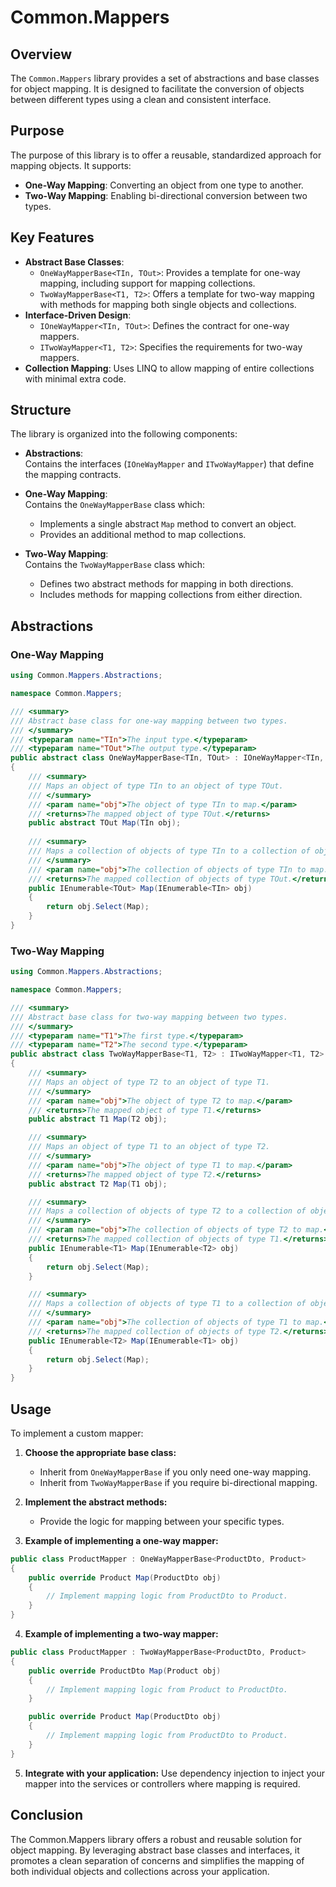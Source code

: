 ﻿# Common.Mappers

## Overview

The `Common.Mappers` library provides a set of abstractions and base classes for object mapping. It is designed to facilitate the conversion of objects between different types using a clean and consistent interface.

## Purpose

The purpose of this library is to offer a reusable, standardized approach for mapping objects. It supports:

- **One-Way Mapping**: Converting an object from one type to another.
- **Two-Way Mapping**: Enabling bi-directional conversion between two types.

## Key Features

- **Abstract Base Classes**:
    - `OneWayMapperBase<TIn, TOut>`: Provides a template for one-way mapping, including support for mapping collections.
    - `TwoWayMapperBase<T1, T2>`: Offers a template for two-way mapping with methods for mapping both single objects and collections.
- **Interface-Driven Design**:
    - `IOneWayMapper<TIn, TOut>`: Defines the contract for one-way mappers.
    - `ITwoWayMapper<T1, T2>`: Specifies the requirements for two-way mappers.
- **Collection Mapping**: Uses LINQ to allow mapping of entire collections with minimal extra code.

## Structure

The library is organized into the following components:

- **Abstractions**:  
  Contains the interfaces (`IOneWayMapper` and `ITwoWayMapper`) that define the mapping contracts.

- **One-Way Mapping**:  
  Contains the `OneWayMapperBase` class which:
    - Implements a single abstract `Map` method to convert an object.
    - Provides an additional method to map collections.

- **Two-Way Mapping**:  
  Contains the `TwoWayMapperBase` class which:
    - Defines two abstract methods for mapping in both directions.
    - Includes methods for mapping collections from either direction.

## Abstractions

### One-Way Mapping

```csharp
using Common.Mappers.Abstractions;

namespace Common.Mappers;

/// <summary>
/// Abstract base class for one-way mapping between two types.
/// </summary>
/// <typeparam name="TIn">The input type.</typeparam>
/// <typeparam name="TOut">The output type.</typeparam>
public abstract class OneWayMapperBase<TIn, TOut> : IOneWayMapper<TIn, TOut>
{
    /// <summary>
    /// Maps an object of type TIn to an object of type TOut.
    /// </summary>
    /// <param name="obj">The object of type TIn to map.</param>
    /// <returns>The mapped object of type TOut.</returns>
    public abstract TOut Map(TIn obj);
    
    /// <summary>
    /// Maps a collection of objects of type TIn to a collection of objects of type TOut.
    /// </summary>
    /// <param name="obj">The collection of objects of type TIn to map.</param>
    /// <returns>The mapped collection of objects of type TOut.</returns>
    public IEnumerable<TOut> Map(IEnumerable<TIn> obj)
    {
        return obj.Select(Map);
    }
}
```

### Two-Way Mapping

```csharp
using Common.Mappers.Abstractions;

namespace Common.Mappers;

/// <summary>
/// Abstract base class for two-way mapping between two types.
/// </summary>
/// <typeparam name="T1">The first type.</typeparam>
/// <typeparam name="T2">The second type.</typeparam>
public abstract class TwoWayMapperBase<T1, T2> : ITwoWayMapper<T1, T2>
{
    /// <summary>
    /// Maps an object of type T2 to an object of type T1.
    /// </summary>
    /// <param name="obj">The object of type T2 to map.</param>
    /// <returns>The mapped object of type T1.</returns>
    public abstract T1 Map(T2 obj);

    /// <summary>
    /// Maps an object of type T1 to an object of type T2.
    /// </summary>
    /// <param name="obj">The object of type T1 to map.</param>
    /// <returns>The mapped object of type T2.</returns>
    public abstract T2 Map(T1 obj);

    /// <summary>
    /// Maps a collection of objects of type T2 to a collection of objects of type T1.
    /// </summary>
    /// <param name="obj">The collection of objects of type T2 to map.</param>
    /// <returns>The mapped collection of objects of type T1.</returns>
    public IEnumerable<T1> Map(IEnumerable<T2> obj)
    {
        return obj.Select(Map);
    }

    /// <summary>
    /// Maps a collection of objects of type T1 to a collection of objects of type T2.
    /// </summary>
    /// <param name="obj">The collection of objects of type T1 to map.</param>
    /// <returns>The mapped collection of objects of type T2.</returns>
    public IEnumerable<T2> Map(IEnumerable<T1> obj)
    {
        return obj.Select(Map);
    }
}
```
## Usage

To implement a custom mapper:

1. **Choose the appropriate base class:**
    - Inherit from `OneWayMapperBase` if you only need one-way mapping.
    - Inherit from `TwoWayMapperBase` if you require bi-directional mapping.

2. **Implement the abstract methods:**
    - Provide the logic for mapping between your specific types.

3. **Example of implementing a one-way mapper:**

```csharp
public class ProductMapper : OneWayMapperBase<ProductDto, Product>
{
    public override Product Map(ProductDto obj)
    {
        // Implement mapping logic from ProductDto to Product.
    }
}
```

4. **Example of implementing a two-way mapper:**

```csharp
public class ProductMapper : TwoWayMapperBase<ProductDto, Product>
{
    public override ProductDto Map(Product obj)
    {
        // Implement mapping logic from Product to ProductDto.
    }

    public override Product Map(ProductDto obj)
    {
        // Implement mapping logic from ProductDto to Product.
    }
}
```

5. **Integrate with your application:**
Use dependency injection to inject your mapper into the services or controllers where mapping is required.

## Conclusion
The Common.Mappers library offers a robust and reusable solution for object mapping. By leveraging abstract base classes and interfaces, it promotes a clean separation of concerns and simplifies the mapping of both individual objects and collections across your application.